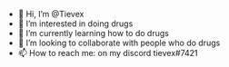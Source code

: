 - 👋 Hi, I’m @Tievex
- 👀 I’m interested in doing drugs
- 🌱 I’m currently learning how to do drugs
- 💞️ I’m looking to collaborate with people who do drugs
- 📫 How to reach me: on my discord tievex#7421

